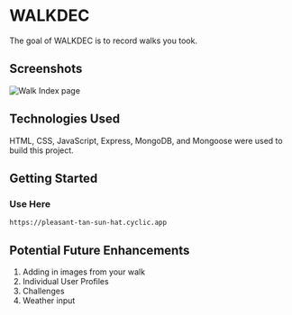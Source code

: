# __WALKDEC__

 The goal of WALKDEC is to record walks you took.







## Screenshots

![Walk Index page](https://imgur.com/8j5V59t.png)  


## Technologies Used
HTML, CSS, JavaScript, Express, MongoDB, and Mongoose were used to build this project.



## Getting Started

### Use Here
    https://pleasant-tan-sun-hat.cyclic.app

## Potential Future Enhancements
1. Adding in images from your walk
2. Individual User Profiles
3. Challenges
4. Weather input

    